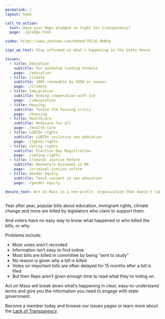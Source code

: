 ```yaml
---
permalink: /
layout: home

call_to_action:
  text: Have your Reps pledged to fight for transparency?
  page: ./pledge.html

video: https://www.youtube.com/embed/TRi1G-dmKhg

sign_up_text: Stay informed on what's happening in the State House

issues:
  - title: Education
    subtitle: Our outdated funding formula
    page: ./education
  - title: Climate
    subtitle: 100% renewable by 2050 or sooner
    page: ./climate
  - title: Immigration
    subtitle: Ending cooperation with ice
    page: ./immigration
  - title: Housing
    subtitle: Tackle the housing crisis
    page: ./housing
  - title: Healthcare
    subtitle: Medicare for all
    page: ./health-care
  - title: LGBTQ+ rights
    subtitle: LGBTQ+ inclusive sex education
    page: ./lgbtq-rights
  - title: Voting rights
    subtitle: Election Day Registration
    page: ./voting-rights
  - title: Criminal Justice Reform
    subtitle: Mandatory minimums in MA
    page: ./criminal-justice-reform
  - title: Gender Equity
    subtitle: Teach consent in sex education
    page: ./gender-equity

donate_text: Act on Mass is a non-profit  organization that doesn't take money from corporations.  Please support our mission.
---
```


Year after year, popular bills about education, immigrant rights, climate change and more are killed by legislators who claim to support them.

And voters have no easy way to know what happened or who killed the bills, or why.

Problems include:

- Most votes aren’t recorded
- Information isn’t easy to find online.
- Most bills are killed in committee by being “sent to study”
- No reason is given why a bill is killed
- Votes on important bills are often delayed for 15 months after a bill is filed
- But then Reps aren’t given enough time to read what they’re voting on.

Act on Mass will break down what’s happening in clear, easy-to-understand terms and give you the information you need to engage with state government.

Become a member today and browse our issues pages or learn more about the [Lack of Transparency](/transparency).
